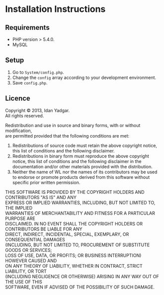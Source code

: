 Installation Instructions
=========================

Requirements
-------------

* PHP version > 5.4.0.
* MySQL

Setup
-----

1. Go to `System/config.php`.
2. Change the `config` array according to your development environment.
3. Save `config.php`.

Licence
-------

Copyright &copy; 2013, Idan Yadgar.  
All rights reserved.

Redistribution and use in source and binary forms, with or without modification,  
are permitted provided that the following conditions are met:

1. Redistributions of source code must retain the above copyright
   notice, this list of conditions and the following disclaimer.
2. Redistributions in binary form must reproduce the above copyright
   notice, this list of conditions and the following disclaimer in the
   documentation and/or other materials provided with the distribution.
3. Neither the name of WL nor the
   names of its contributors may be used to endorse or promote products
   derived from this software without specific prior written permission.

THIS SOFTWARE IS PROVIDED BY THE COPYRIGHT HOLDERS AND CONTRIBUTORS "AS IS" AND ANY  
EXPRESS OR IMPLIED WARRANTIES, INCLUDING, BUT NOT LIMITED TO, THE IMPLIED  
WARRANTIES OF MERCHANTABILITY AND FITNESS FOR A PARTICULAR PURPOSE ARE  
DISCLAIMED. IN NO EVENT SHALL THE COPYRIGHT HOLDERS OR CONTRIBUTORS BE LIABLE FOR ANY  
DIRECT, INDIRECT, INCIDENTAL, SPECIAL, EXEMPLARY, OR CONSEQUENTIAL DAMAGES  
(INCLUDING, BUT NOT LIMITED TO, PROCUREMENT OF SUBSTITUTE GOODS OR SERVICES;  
LOSS OF USE, DATA, OR PROFITS; OR BUSINESS INTERRUPTION) HOWEVER CAUSED AND  
ON ANY THEORY OF LIABILITY, WHETHER IN CONTRACT, STRICT LIABILITY, OR TORT  
(INCLUDING NEGLIGENCE OR OTHERWISE) ARISING IN ANY WAY OUT OF THE USE OF THIS  
SOFTWARE, EVEN IF ADVISED OF THE POSSIBILITY OF SUCH DAMAGE.